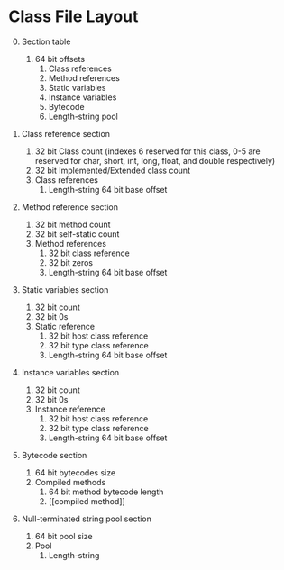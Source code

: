 # Class File Layout

0. Section table
   1. 64 bit offsets
      1. Class references
      2. Method references
      3. Static variables
      4. Instance variables
      5. Bytecode
      6. Length-string pool

1. Class reference section
   1. 32 bit Class count (indexes 6 reserved for this class, 0-5 are reserved for char, short, int, long, float, and double respectively)
   2. 32 bit Implemented/Extended class count
   3. Class references
      1. Length-string 64 bit base offset

2. Method reference section
   1. 32 bit method count
   2. 32 bit self-static count
   3. Method references
      1. 32 bit class reference
      2. 32 bit zeros
      3. Length-string 64 bit base offset

3. Static variables section
   1. 32 bit count
   2. 32 bit 0s
   3. Static reference
      1. 32 bit host class reference
      2. 32 bit type class reference
      3. Length-string 64 bit base offset

4. Instance variables section
   1. 32 bit count
   2. 32 bit 0s
   3. Instance reference
      1. 32 bit host class reference
      2. 32 bit type class reference
      3. Length-string 64 bit base offset

5. Bytecode section
   1. 64 bit bytecodes size
   2. Compiled methods
      1. 64 bit method bytecode length
      2. \[\[compiled method\]\]

6. Null-terminated string pool section
   1. 64 bit pool size
   2. Pool
      1. Length-string
